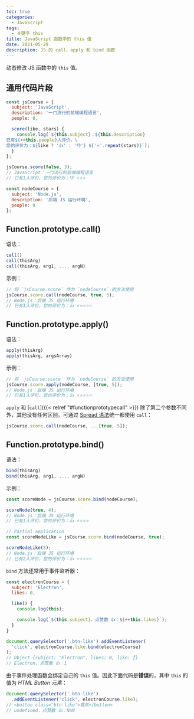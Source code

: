 ```yaml
---
toc: true
categories:
  - JavaScript
tags:
  - 关键字 this
title: JavaScript 函数中的 this 值
date: 2021-05-29
description: JS 的 call、apply 和 bind 函数
---
```


动态修改 JS 函数中的 `this` 值。

## 通用代码片段

```js
const jsCourse = {
  subject: 'JavaScript',
  description: '一门流行的前端编程语言',
  people: 0,

  score(like, stars) {
    console.log(`${this.subject}：${this.description}
已有${++this.people}人评价，\
您的评价为：${like ? '👍' : '👎'} ${'⭐️'.repeat(stars)}`);
  }
};

jsCourse.score(false, 3);
// JavaScript：一门流行的前端编程语言
// 已有1人评价，您的评价为：👎 ⭐️⭐️⭐️

const nodeCourse = {
  subject: 'Node.js',
  description: '后端 JS 运行环境',
  people: 0
};
```

<!--more-->

## Function.prototype.call()

语法：

```js
call()
call(thisArg)
call(thisArg, arg1, ..., argN)
```

示例：

```js
// 将 `jsCourse.score` 作为 `nodeCourse` 的方法使用
jsCourse.score.call(nodeCourse, true, 5);
// Node.js：后端 JS 运行环境
// 已有1人评价，您的评价为：👍 ⭐️⭐️⭐️⭐️⭐️
```

## Function.prototype.apply()

语法：

```js
apply(thisArg)
apply(thisArg, argsArray)
```

示例：

```js
// 将 `jsCourse.score` 作为 `nodeCourse` 的方法使用
jsCourse.score.apply(nodeCourse, [true, 5]);
// Node.js：后端 JS 运行环境
// 已有1人评价，您的评价为：👍 ⭐️⭐️⭐️⭐️⭐️
```

`apply` 和 [`call`]({{< relref "#functionprototypecall" >}}) 除了第二个参数不同外，其他没有任何区别。可通过 [Spread 语法](https://developer.mozilla.org/en-US/docs/Web/JavaScript/Reference/Operators/Spread_syntax)统一都使用 `call`：

```js
jsCourse.score.call(nodeCourse, ...[true, 5]);
```

## Function.prototype.bind()

语法：

```js
bind(thisArg)
bind(thisArg, arg1, ..., argN)
```

示例：

```js
const scoreNode = jsCourse.score.bind(nodeCourse);

scoreNode(true, 4);
// Node.js：后端 JS 运行环境
// 已有1人评价，您的评价为：👍 ⭐️⭐️⭐️⭐️

// Partial application
const scoreNodeLike = jsCourse.score.bind(nodeCourse, true);

scoreNodeLike(5);
// Node.js：后端 JS 运行环境
// 已有2人评价，您的评价为：👍 ⭐️⭐️⭐️⭐️⭐️
```

`bind` 方法还常用于事件监听器：

```js
const electronCourse = {
  subject: 'Electron',
  likes: 0,

  like() {
    console.log(this);

    console.log(`${this.subject}，点赞数 👍：${++this.likes}`);
  }
}

document.querySelector('.btn-like').addEventListener(
  'click', electronCourse.like.bind(electronCourse)
);
// Object {subject: "Electron", likes: 0, like: ƒ}
// Electron，点赞数 👍：1
```

由于事件处理函数会绑定自己的 `this` 值。因此下面代码是**错误**的，其中 `this` 的值为 *HTML Button 元素*：

```js
document.querySelector('.btn-like')
  .addEventListener('click', electronCourse.like);
// <button class="btn-like">喜欢</button>
// undefined，点赞数 👍：NaN
```
